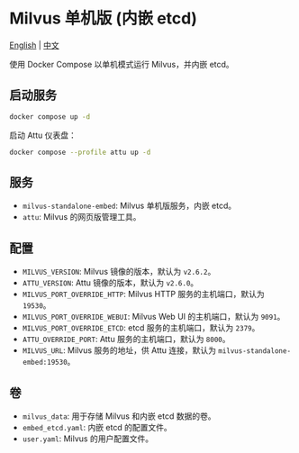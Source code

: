 # Milvus 单机版 (内嵌 etcd)

[English](./README.md) | [中文](./README.zh.md)

使用 Docker Compose 以单机模式运行 Milvus，并内嵌 etcd。

## 启动服务

```bash
docker compose up -d
```

启动 Attu 仪表盘：

```bash
docker compose --profile attu up -d
```

## 服务

- `milvus-standalone-embed`: Milvus 单机版服务，内嵌 etcd。
- `attu`: Milvus 的网页版管理工具。

## 配置

- `MILVUS_VERSION`: Milvus 镜像的版本，默认为 `v2.6.2`。
- `ATTU_VERSION`: Attu 镜像的版本，默认为 `v2.6.0`。
- `MILVUS_PORT_OVERRIDE_HTTP`: Milvus HTTP 服务的主机端口，默认为 `19530`。
- `MILVUS_PORT_OVERRIDE_WEBUI`: Milvus Web UI 的主机端口，默认为 `9091`。
- `MILVUS_PORT_OVERRIDE_ETCD`: etcd 服务的主机端口，默认为 `2379`。
- `ATTU_OVERRIDE_PORT`: Attu 服务的主机端口，默认为 `8000`。
- `MILVUS_URL`: Milvus 服务的地址，供 Attu 连接，默认为 `milvus-standalone-embed:19530`。

## 卷

- `milvus_data`: 用于存储 Milvus 和内嵌 etcd 数据的卷。
- `embed_etcd.yaml`: 内嵌 etcd 的配置文件。
- `user.yaml`: Milvus 的用户配置文件。
